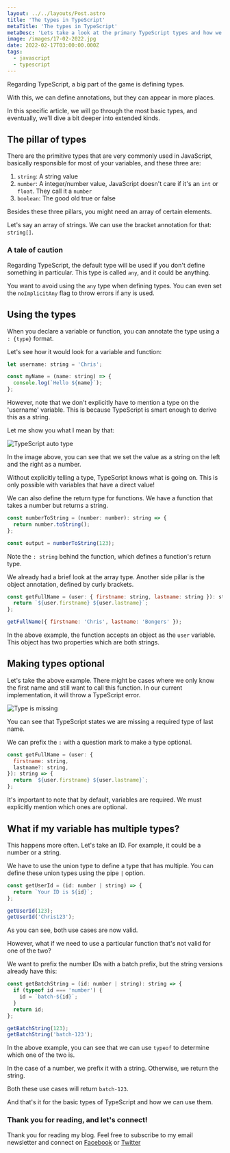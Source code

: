 ```yaml
---
layout: ../../layouts/Post.astro
title: 'The types in TypeScript'
metaTitle: 'The types in TypeScript'
metaDesc: 'Lets take a look at the primary TypeScript types and how we can use them.'
image: /images/17-02-2022.jpg
date: 2022-02-17T03:00:00.000Z
tags:
  - javascript
  - typescript
---
```


Regarding TypeScript, a big part of the game is defining types.

With this, we can define annotations, but they can appear in more places.

In this specific article, we will go through the most basic types, and eventually, we'll dive a bit deeper into extended kinds.

## The pillar of types

There are the primitive types that are very commonly used in JavaScript, basically responsible for most of your variables, and these three are:

1. `string`: A string value
2. `number`: A integer/number value, JavaScript doesn't care if it's an `int` or `float`. They call it a `number`
3. `boolean`: The good old true or false

Besides these three pillars, you might need an array of certain elements.

Let's say an array of strings. We can use the bracket annotation for that: `string[]`.

### A tale of caution

Regarding TypeScript, the default type will be used if you don't define something in particular.
This type is called `any`, and it could be anything.

You want to avoid using the `any` type when defining types.
You can even set the `noImplicitAny` flag to throw errors if any is used.

## Using the types

When you declare a variable or function, you can annotate the type using a `: {type}` format.

Let's see how it would look for a variable and function:

```js
let username: string = 'Chris';

const myName = (name: string) => {
  console.log(`Hello ${name}`);
};
```

However, note that we don't explicitly have to mention a type on the 'username' variable.
This is because TypeScript is smart enough to derive this as a string.

Let me show you what I mean by that:

![TypeScript auto type](https://cdn.hashnode.com/res/hashnode/image/upload/v1644297817205/DqjXBwsgZ.png)

In the image above, you can see that we set the value as a string on the left and the right as a number.

Without explicitly telling a type, TypeScript knows what is going on.
This is only possible with variables that have a direct value!

We can also define the return type for functions.
We have a function that takes a number but returns a string.

```js
const numberToString = (number: number): string => {
  return number.toString();
};

const output = numberToString(123);
```

Note the `: string` behind the function, which defines a function's return type.

We already had a brief look at the array type. Another side pillar is the object annotation, defined by curly brackets.

```js
const getFullName = (user: { firstname: string, lastname: string }): string => {
  return `${user.firstname} ${user.lastname}`;
};

getFullName({ firstname: 'Chris', lastname: 'Bongers' });
```

In the above example, the function accepts an object as the `user` variable. This object has two properties which are both strings.

## Making types optional

Let's take the above example. There might be cases where we only know the first name and still want to call this function.
In our current implementation, it will throw a TypeScript error.

![Type is missing](https://cdn.hashnode.com/res/hashnode/image/upload/v1644298403384/TENirkSpm.png)

You can see that TypeScript states we are missing a required type of last name.

We can prefix the `:` with a question mark to make a type optional.

```js
const getFullName = (user: {
  firstname: string,
  lastname?: string,
}): string => {
  return `${user.firstname} ${user.lastname}`;
};
```

It's important to note that by default, variables are required. We must explicitly mention which ones are optional.

## What if my variable has multiple types?

This happens more often. Let's take an ID. For example, it could be a number or a string.

We have to use the union type to define a type that has multiple.
You can define these union types using the pipe `|` option.

```js
const getUserId = (id: number | string) => {
  return `Your ID is ${id}`;
};

getUserId(123);
getUserId('Chris123');
```

As you can see, both use cases are now valid.

However, what if we need to use a particular function that's not valid for one of the two?

We want to prefix the number IDs with a batch prefix, but the string versions already have this:

```js
const getBatchString = (id: number | string): string => {
  if (typeof id === 'number') {
    id = `batch-${id}`;
  }
  return id;
};

getBatchString(123);
getBatchString('batch-123');
```

In the above example, you can see that we can use `typeof` to determine which one of the two is.

In the case of a number, we prefix it with a string. Otherwise, we return the string.

Both these use cases will return `batch-123`.

And that's it for the basic types of TypeScript and how we can use them.

### Thank you for reading, and let's connect!

Thank you for reading my blog. Feel free to subscribe to my email newsletter and connect on [Facebook](https://www.facebook.com/DailyDevTipsBlog) or [Twitter](https://twitter.com/DailyDevTips1)
